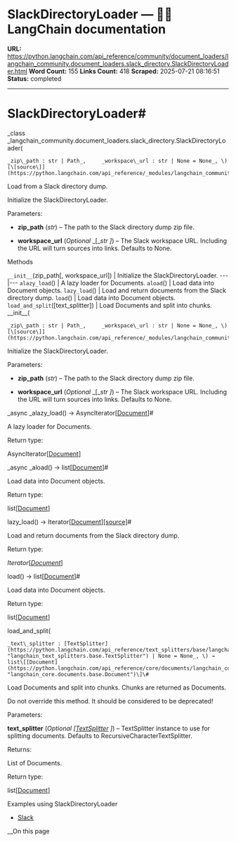 # SlackDirectoryLoader — 🦜🔗 LangChain  documentation

**URL:** https://python.langchain.com/api_reference/community/document_loaders/langchain_community.document_loaders.slack_directory.SlackDirectoryLoader.html
**Word Count:** 155
**Links Count:** 418
**Scraped:** 2025-07-21 08:16:51
**Status:** completed

---

# SlackDirectoryLoader\#

_class _langchain\_community.document\_loaders.slack\_directory.SlackDirectoryLoader\(

    _zip\_path : str | Path_,     _workspace\_url : str | None = None_, \)[\[source\]](https://python.langchain.com/api_reference/_modules/langchain_community/document_loaders/slack_directory.html#SlackDirectoryLoader)\#     

Load from a Slack directory dump.

Initialize the SlackDirectoryLoader.

Parameters:     

  * **zip\_path** \(_str_\) – The path to the Slack directory dump zip file.

  * **workspace\_url** \(_Optional_ _\[__str_ _\]_\) – The Slack workspace URL. Including the URL will turn sources into links. Defaults to None.

Methods

`__init__`\(zip\_path\[, workspace\_url\]\) | Initialize the SlackDirectoryLoader.   ---|---   `alazy_load`\(\) | A lazy loader for Documents.   `aload`\(\) | Load data into Document objects.   `lazy_load`\(\) | Load and return documents from the Slack directory dump.   `load`\(\) | Load data into Document objects.   `load_and_split`\(\[text\_splitter\]\) | Load Documents and split into chunks.      \_\_init\_\_\(

    _zip\_path : str | Path_,     _workspace\_url : str | None = None_, \)[\[source\]](https://python.langchain.com/api_reference/_modules/langchain_community/document_loaders/slack_directory.html#SlackDirectoryLoader.__init__)\#     

Initialize the SlackDirectoryLoader.

Parameters:     

  * **zip\_path** \(_str_\) – The path to the Slack directory dump zip file.

  * **workspace\_url** \(_Optional_ _\[__str_ _\]_\) – The Slack workspace URL. Including the URL will turn sources into links. Defaults to None.

_async _alazy\_load\(\) → AsyncIterator\[[Document](https://python.langchain.com/api_reference/core/documents/langchain_core.documents.base.Document.html#langchain_core.documents.base.Document "langchain_core.documents.base.Document")\]\#     

A lazy loader for Documents.

Return type:     

AsyncIterator\[[Document](https://python.langchain.com/api_reference/core/documents/langchain_core.documents.base.Document.html#langchain_core.documents.base.Document "langchain_core.documents.base.Document")\]

_async _aload\(\) → list\[[Document](https://python.langchain.com/api_reference/core/documents/langchain_core.documents.base.Document.html#langchain_core.documents.base.Document "langchain_core.documents.base.Document")\]\#     

Load data into Document objects.

Return type:     

list\[[Document](https://python.langchain.com/api_reference/core/documents/langchain_core.documents.base.Document.html#langchain_core.documents.base.Document "langchain_core.documents.base.Document")\]

lazy\_load\(\) → Iterator\[[Document](https://python.langchain.com/api_reference/core/documents/langchain_core.documents.base.Document.html#langchain_core.documents.base.Document "langchain_core.documents.base.Document")\][\[source\]](https://python.langchain.com/api_reference/_modules/langchain_community/document_loaders/slack_directory.html#SlackDirectoryLoader.lazy_load)\#     

Load and return documents from the Slack directory dump.

Return type:     

_Iterator_\[[_Document_](https://python.langchain.com/api_reference/core/documents/langchain_core.documents.base.Document.html#langchain_core.documents.base.Document "langchain_core.documents.base.Document")\]

load\(\) → list\[[Document](https://python.langchain.com/api_reference/core/documents/langchain_core.documents.base.Document.html#langchain_core.documents.base.Document "langchain_core.documents.base.Document")\]\#     

Load data into Document objects.

Return type:     

list\[[Document](https://python.langchain.com/api_reference/core/documents/langchain_core.documents.base.Document.html#langchain_core.documents.base.Document "langchain_core.documents.base.Document")\]

load\_and\_split\(

    _text\_splitter : [TextSplitter](https://python.langchain.com/api_reference/text_splitters/base/langchain_text_splitters.base.TextSplitter.html#langchain_text_splitters.base.TextSplitter "langchain_text_splitters.base.TextSplitter") | None = None_, \) → list\[[Document](https://python.langchain.com/api_reference/core/documents/langchain_core.documents.base.Document.html#langchain_core.documents.base.Document "langchain_core.documents.base.Document")\]\#     

Load Documents and split into chunks. Chunks are returned as Documents.

Do not override this method. It should be considered to be deprecated\!

Parameters:     

**text\_splitter** \(_Optional_ _\[_[_TextSplitter_](https://python.langchain.com/api_reference/text_splitters/base/langchain_text_splitters.base.TextSplitter.html#langchain_text_splitters.base.TextSplitter "langchain_text_splitters.base.TextSplitter") _\]_\) – TextSplitter instance to use for splitting documents. Defaults to RecursiveCharacterTextSplitter.

Returns:     

List of Documents.

Return type:     

list\[[Document](https://python.langchain.com/api_reference/core/documents/langchain_core.documents.base.Document.html#langchain_core.documents.base.Document "langchain_core.documents.base.Document")\]

Examples using SlackDirectoryLoader

  * [Slack](https://python.langchain.com/docs/integrations/document_loaders/slack/)

__On this page